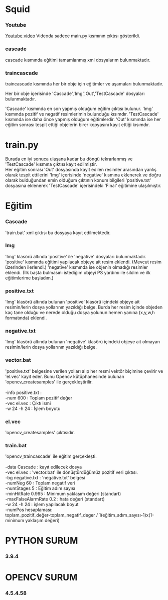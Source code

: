 # Squid 
### Youtube
[Youtube video](https://youtu.be/9sLRfFktBPU)
Videoda sadece main.py kısmının çıktısı gösterildi.
### cascade 
cascade kısmında eğitimi tamamlanmış xml dosyalarım bulunmaktadır.
### traincascade
traincascade kısmında her bir obje için eğitimler ve aşamaları bulunmaktadır.

Her bir obje içerisinde 'Cascade','Img','Out','TestCascade' dosyaları bulunmaktadır.

'Cascade' kısmında en son yapmış olduğum eğitim çıktısı bulunur.
'Img' kısmında pozitif ve negatif resimlerimin bulunduğu kısımdır.
'TestCascade' kısmında ise daha önce yapmış olduğum eğitimlerdir.
'Out' kısmında ise her eğitim sonrası tespit ettiği objelerin birer kopyasını kayıt ettiği kısımdır. </br>

# train.py
Burada en iyi sonuca ulaşana kadar bu döngü tekrarlanmış ve 'TestCascade' kısmına çıktısı kayıt edilmiştir.</br>
Her eğitim sonrası 'Out' dosyasında kayıt edilen resimler arasından yanlış olarak tespit ettilerini 'Img' içerisinde 'negative' kısmına eklenerek ve doğru olarak bulduğundan emin olduğum çıktının konum bilgileri 'positive.txt' dosyasına eklenerek 'TestCascade' içerisindeki 'Final' eğitimine ulaşılmıştır.

# Eğitim

### Cascade
'train.bat' xml çıktısı bu dosyaya kayıt edilmektedir. 

### Img
'Img' klasörü altında 'positive' ile 'negative' dosyaları bulunmaktadır. 'positive' kısmında eğitimi yapılacak objeye ait resim eklendi. (Mevcut resim üzerinden ilerlendi.)
'negative' kısmında ise objenin olmadığı resimler eklendi. (İlk başta bulmasını istediğim objeyi PS yardımı ile sildim ve ilk eğitimlerime başladım.)

### positive.txt
'Img' klasörü altında bulunan 'positive' klasörü içindeki objeye ait resimin/lerin dosya yollarının yazıldığı belge. Burda her resim içinde objeden kaç tane olduğu ve nerede olduğu dosya yolunun hemen yanına (x,y,w,h formatında) eklendi.

### negative.txt
'Img' klasörü altında bulunan 'negative' klasörü içindeki objeye ait olmayan resimin/lerin dosya yollarının yazıldığı belge.

### vector.bat
'positive.txt' belgesine verilen yolları alıp her resmi vektör biçimine çevirir ve 'el.vec' kayıt eder. Bunu Opencv kütüphanesinde bulunan 'opencv_createsamples' ile gerçekleştirilir. </br></br>
-info positive.txt : </br>
-num 600 :  Toplam pozitif değer </br>
-vec el.vec : Çıktı ismi </br>
-w 24 -h 24  : İşlem boyutu </br>


### el.vec
'opencv_createsamples'  çıktısıdır.

### train.bat
'opencv_traincascade' ile eğitim gerçekleşti. </br></br>
-data Cascade : kayıt edilecek dosya </br>
-vec el.vec : 'vector.bat' ile dönüştürdüğümüz pozitif veri çıktısı. </br>
-bg negative.txt : 'negative.txt' belgesi </br>
-numNeg 60 : Toplam negatif veri  </br>
-numStages 5 : Eğitim adım sayısı </br>
-minHitRate 0.995 : Minimum yaklaşım değeri (standart)</br>
-maxFalseAlarmRate 0.2 : hata değeri (standart)</br>
-w 24 -h 24 : işlem yapılacak boyut </br>
-numPos hesaplaması: </br>
toplam_pozitif_değer-toplam_negatif_deger / 1(eğitim_adım_sayısı-1)x(1-minimum yaklaşım değeri)


# PYTHON SURUM
### 3.9.4

# OPENCV SURUM
### 4.5.4.58
